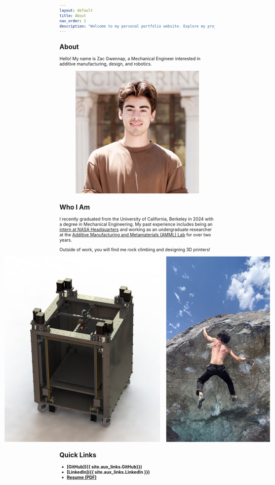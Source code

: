 ```yaml
---
layout: default
title: About
nav_order: 1
description: "Welcome to my personal portfolio website. Explore my projects, skills, and experience."
---
```


## About
Hello! My name is Zac Gwennap, a Mechanical Engineer interested in additive manufacturing, design, and robotics.

<div style="text-align: center;">
  <img src="assets/headshot.JPG" alt="Headshot" width="400">
</div>

## Who I Am
I recently graduated from the University of California, Berkeley in 2024 with a degree in Mechanical Engineering. My past experience includes being an <a href="https://www.nasa.gov/stem-content/x-59-3d-printing/" target="_blank">intern at NASA Headquarters</a> and working as an undergraduate researcher at the <a href="https://www.raynexzheng.com/" target="_blank">Additive Manufacturing and Metamaterials (AMML) Lab</a> for over two years.

Outside of work, you will find me rock climbing and designing 3D printers!

<div style="display: flex; justify-content: center; gap: 20px;">
  <img src="assets/MoXY_cad.jpg" alt="3D Printer CAD" height="600">
  <img src="assets/climbing.jpg" alt="Rock Climbing at the Beach" height="600">
</div>


## Quick Links
- **[GitHub]({{ site.aux_links.GitHub}})**  
- **[LinkedIn]({{ site.aux_links.LinkedIn }})**  
- **[Resume (PDF)](resume.pdf)**  
